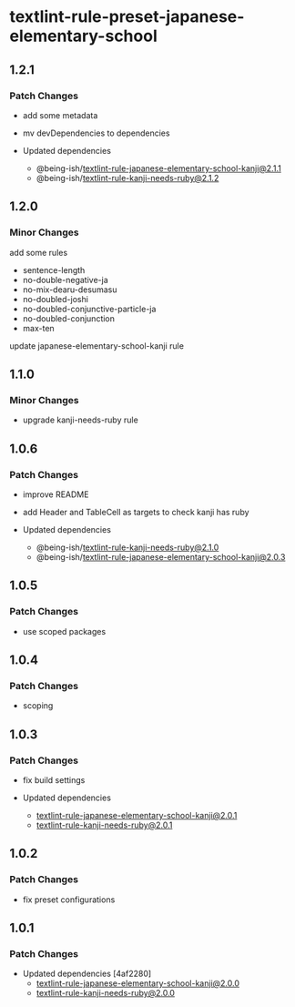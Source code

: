 # textlint-rule-preset-japanese-elementary-school

## 1.2.1

### Patch Changes

- add some metadata
- mv devDependencies to dependencies

- Updated dependencies
  - @being-ish/textlint-rule-japanese-elementary-school-kanji@2.1.1
  - @being-ish/textlint-rule-kanji-needs-ruby@2.1.2

## 1.2.0

### Minor Changes

add some rules

- sentence-length
- no-double-negative-ja
- no-mix-dearu-desumasu
- no-doubled-joshi
- no-doubled-conjunctive-particle-ja
- no-doubled-conjunction
- max-ten

update japanese-elementary-school-kanji rule

## 1.1.0

### Minor Changes

- upgrade kanji-needs-ruby rule

## 1.0.6

### Patch Changes

- improve README
- add Header and TableCell as targets to check kanji has ruby

- Updated dependencies
  - @being-ish/textlint-rule-kanji-needs-ruby@2.1.0
  - @being-ish/textlint-rule-japanese-elementary-school-kanji@2.0.3

## 1.0.5

### Patch Changes

- use scoped packages

## 1.0.4

### Patch Changes

- scoping

## 1.0.3

### Patch Changes

- fix build settings

- Updated dependencies
  - textlint-rule-japanese-elementary-school-kanji@2.0.1
  - textlint-rule-kanji-needs-ruby@2.0.1

## 1.0.2

### Patch Changes

- fix preset configurations

## 1.0.1

### Patch Changes

- Updated dependencies [4af2280]
  - textlint-rule-japanese-elementary-school-kanji@2.0.0
  - textlint-rule-kanji-needs-ruby@2.0.0
